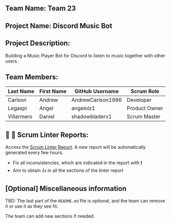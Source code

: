 ## Team Name: Team 23

## Project Name: Discord Music Bot

## Project Description:
Building a Music Player Bot for Discord to listen to music together with other users.

## Team Members:

Last Name       | First Name      | GitHub Username    | Scrum Role
--------------- | --------------- | ------------------ | ---------------
Carlson         | Andrew          | AndrewCarlson1996  | Developer
Legaspi         | Angel           | angelolz1          | Product Owner
Villarmero      | Daniel          | shadowbladerx1     | Scrum Master


## :eyes: :memo: Scrum Linter Reports:
Access the [Scrum Linter Report](http://cs.boisestate.edu/~bdit/ScrumLinter/CS471F21ScrumLinterReports/CS471-F21-Team23_4DFt51eUgmMCupzruZYmlCFBA656hp18jVPacp3H/). A new report will be automatically generated every few hours.
- Fix all inconsistencies, which are indicated in the report with :heavy_exclamation_mark:
- Aim to obtain :thumbsup: in all the sections of the linter report

## [Optional] Miscellaneous information
TBD: The last part of the `README.md` file is optional, and the team can remove it or use it as they see fit.

The team can add new sections if needed.
